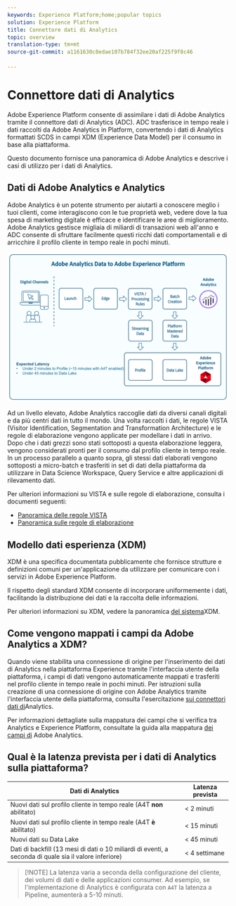 ```yaml
---
keywords: Experience Platform;home;popular topics
solution: Experience Platform
title: Connettore dati di Analytics
topic: overview
translation-type: tm+mt
source-git-commit: a1161630c8edae107b784f32ee20af225f9f8c46

---
```



# Connettore dati di Analytics

Adobe Experience Platform consente di assimilare i dati di Adobe Analytics tramite il connettore dati di Analytics (ADC). ADC trasferisce in tempo reale i dati raccolti da Adobe Analytics in Platform, convertendo i dati di Analytics formattati SCDS in campi XDM (Experience Data Model) per il consumo in base alla piattaforma.

Questo documento fornisce una panoramica di Adobe Analytics e descrive i casi di utilizzo per i dati di Analytics.

## Dati di Adobe Analytics e Analytics

Adobe Analytics è un potente strumento per aiutarti a conoscere meglio i tuoi clienti, come interagiscono con le tue proprietà web, vedere dove la tua spesa di marketing digitale è efficace e identificare le aree di miglioramento. Adobe Analytics gestisce migliaia di miliardi di transazioni web all&#39;anno e ADC consente di sfruttare facilmente questi ricchi dati comportamentali e di arricchire il profilo cliente in tempo reale in pochi minuti.

![](./images/analytics-data-experience-platform.png)

Ad un livello elevato, Adobe Analytics raccoglie dati da diversi canali digitali e da più centri dati in tutto il mondo. Una volta raccolti i dati, le regole VISTA (Visitor Identification, Segmentation and Transformation Architecture) e le regole di elaborazione vengono applicate per modellare i dati in arrivo. Dopo che i dati grezzi sono stati sottoposti a questa elaborazione leggera, vengono considerati pronti per il consumo dal profilo cliente in tempo reale. In un processo parallelo a quanto sopra, gli stessi dati elaborati vengono sottoposti a micro-batch e trasferiti in set di dati della piattaforma da utilizzare in Data Science Workspace, Query Service e altre applicazioni di rilevamento dati.

Per ulteriori informazioni su VISTA e sulle regole di elaborazione, consulta i documenti seguenti:
* [Panoramica delle regole VISTA](https://marketing.adobe.com/resources/help/en_US/reference/VISTA.html)
* [Panoramica sulle regole di elaborazione](https://docs.adobe.com/content/help/it-IT/analytics/admin/admin-tools/processing-rules/processing-rules.html)

## Modello dati esperienza (XDM)

XDM è una specifica documentata pubblicamente che fornisce strutture e definizioni comuni per un&#39;applicazione da utilizzare per comunicare con i servizi in Adobe Experience Platform.

Il rispetto degli standard XDM consente di incorporare uniformemente i dati, facilitando la distribuzione dei dati e la raccolta delle informazioni.

Per ulteriori informazioni su XDM, vedere la panoramica [del sistema](../../../xdm/home.md)XDM.

## Come vengono mappati i campi da Adobe Analytics a XDM?

Quando viene stabilita una connessione di origine per l&#39;inserimento dei dati di Analytics nella piattaforma Experience tramite l&#39;interfaccia utente della piattaforma, i campi di dati vengono automaticamente mappati e trasferiti nel profilo cliente in tempo reale in pochi minuti. Per istruzioni sulla creazione di una connessione di origine con Adobe Analytics tramite l&#39;interfaccia utente della piattaforma, consulta l&#39;esercitazione [sui connettori dati di](../../tutorials/ui/create/adobe-applications/analytics.md)Analytics.

Per informazioni dettagliate sulla mappatura dei campi che si verifica tra Analytics e Experience Platform, consultate la guida alla mappatura [dei campi di](./analytics-mapping.md) Adobe Analytics.

## Qual è la latenza prevista per i dati di Analytics sulla piattaforma?

| Dati di Analytics | Latenza prevista |
| -------------- | ---------------- |
| Nuovi dati sul profilo cliente in tempo reale (A4T **non** abilitato) | &lt; 2 minuti |
| Nuovi dati sul profilo cliente in tempo reale (A4T **è** abilitato) | &lt; 15 minuti |
| Nuovi dati su Data Lake | &lt; 45 minuti |
| Dati di backfill (13 mesi di dati o 10 miliardi di eventi, a seconda di quale sia il valore inferiore) | &lt; 4 settimane |

>[!NOTE] La latenza varia a seconda della configurazione del cliente, dei volumi di dati e delle applicazioni consumer. Ad esempio, se l&#39;implementazione di Analytics è configurata con `A4T` la latenza a Pipeline, aumenterà a 5-10 minuti.